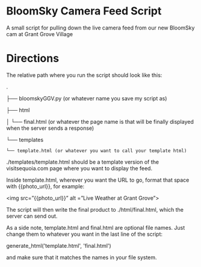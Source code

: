 # BloomSky Camera Feed Script
A small script for pulling down the live camera feed from our new BloomSky cam at Grant Grove Village

# Directions
The relative path where you run the script should look like this: 

.

├── bloomskyGGV.py (or whatever name you save my script as)

├── html

│   └── final.html  (or whatever the page name is that will be finally displayed when the server sends a response)

└── templates

    └── template.html (or whatever you want to call your template html)
    

./templates/template.html should be a template version of the visitsequoia.com page where you want to display the feed. 

Inside template.html, wherever you want the URL to go, format that space with {{photo_url}}, for example: 

<img src=”{{photo_url}}” alt =”Live Weather at Grant Grove”>

The script will then write the final product to ./html/final.html, which the server can send out.

As a side note, template.html and final.html are optional file names. Just change them to whatever you want in the last line of the script: 

generate_html('template.html', 'final.html')

and make sure that it matches the names in your file system. 
